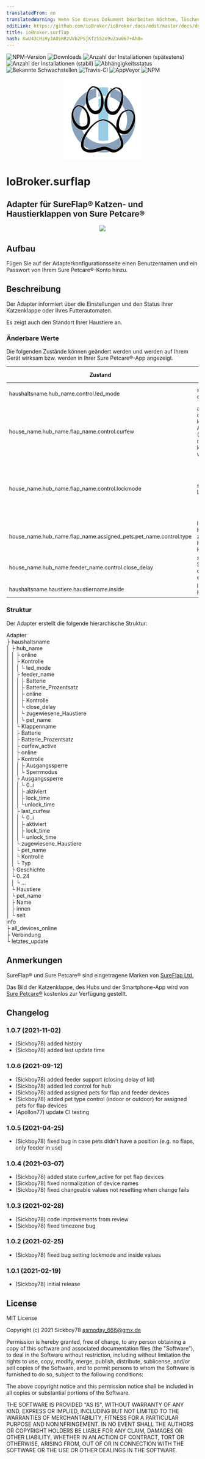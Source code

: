 ```yaml
---
translatedFrom: en
translatedWarning: Wenn Sie dieses Dokument bearbeiten möchten, löschen Sie bitte das Feld "translationsFrom". Andernfalls wird dieses Dokument automatisch erneut übersetzt
editLink: https://github.com/ioBroker/ioBroker.docs/edit/master/docs/de/adapterref/iobroker.sureflap/README.md
title: ioBroker.surflap
hash: KwU43CHiHy3A05RRzUVb2PSjKfzS52o9uZau067+Ah8=
---
```

![NPM-Version](http://img.shields.io/npm/v/iobroker.sureflap.svg)
![Downloads](https://img.shields.io/npm/dm/iobroker.sureflap.svg)
![Anzahl der Installationen (spätestens)](http://iobroker.live/badges/sureflap-installed.svg)
![Anzahl der Installationen (stabil)](http://iobroker.live/badges/sureflap-stable.svg)
![Abhängigkeitsstatus](https://img.shields.io/david/Sickboy78/iobroker.sureflap.svg)
![Bekannte Schwachstellen](https://snyk.io/test/github/Sickboy78/ioBroker.sureflap/badge.svg)
![Travis-CI](http://img.shields.io/travis/Sickboy78/ioBroker.sureflap/master.svg)
![AppVeyor](https://ci.appveyor.com/api/projects/status/github/Sickboy78/ioBroker.sureflap?branch=master&svg=true)
![NPM](https://nodei.co/npm/iobroker.sureflap.png?downloads=true)

<p align="center"> <img src="admin/sureflap.png" /> </p>

# IoBroker.surflap
## Adapter für SureFlap® Katzen- und Haustierklappen von Sure Petcare®
<p align="center"> <img src="/admin/SureFlap_Pet_Door_Connect_Hub_Phone.png" /> </p>

## Aufbau
Fügen Sie auf der Adapterkonfigurationsseite einen Benutzernamen und ein Passwort von Ihrem Sure Petcare®-Konto hinzu.

## Beschreibung
Der Adapter informiert über die Einstellungen und den Status Ihrer Katzenklappe oder Ihres Futterautomaten.

Es zeigt auch den Standort Ihrer Haustiere an.

### Änderbare Werte
Die folgenden Zustände können geändert werden und werden auf Ihrem Gerät wirksam bzw. werden in Ihrer Sure Petcare®-App angezeigt.

| Zustand | Beschreibung | zulässige Werte |
|-------|-------------|----------------|
| haushaltsname.hub_name.control.led_mode | stellt die Helligkeit der Hub-LEDs ein | **0** - aus<br> **1** - hoch<br> **4** - gedimmt |
| house_name.hub_name.flap_name.control.curfew | aktiviert oder deaktiviert die konfigurierte Ausgangssperre<br> (Ausgangssperre muss per App konfiguriert werden) | **wahr** oder **falsch** |
| house_name.hub_name.flap_name.control.lockmode | setzt den Lockmode | **0** - geöffnet<br> **1** - einschließen<br> **2** - Aussperren<br> **3** - geschlossen (ein- und aussperren) |
| house_name.hub_name.flap_name.assigned_pets.pet_name.control.type | legt den Haustiertyp für das zugewiesene Haustier und die Klappe fest | **2** - Haustier im Freien<br> **3** - Haustier im Haus |
| house_name.hub_name.feeder_name.control.close_delay | stellt die Schließverzögerung des Zufuhrdeckels ein | **0** - schnell<br> **4** - normal<br> **20** - langsam |
| haushaltsname.haustiere.haustiername.inside | legt fest, ob Ihr Haustier drinnen ist | **wahr** oder **falsch** |

### Struktur
Der Adapter erstellt die folgende hierarchische Struktur:

Adapter<br> ├ haushaltsname<br> │ ├ hub_name<br> │ │ ├ online<br> │ │ ├ Kontrolle<br> │ │ │ └ led_mode<br> │ │ ├ feeder_name<br> │ │ │ ├ Batterie<br> │ │ │ ├ Batterie_Prozentsatz<br> │ │ │ ├ online<br> │ │ │ ├ Kontrolle<br> │ │ │ └ close_delay<br> │ │ │ └ zugewiesene_Haustiere<br> │ │ │ └ pet_name<br> │ │ └ Klappenname<br> │ │ ├ Batterie<br> │ │ ├ Batterie_Prozentsatz<br> │ │ ├ curfew_active<br> │ │ ├ online<br> │ │ ├ Kontrolle<br> │ │ │ ├ Ausgangssperre<br> │ │ │ └ Sperrmodus<br> │ │ ├ Ausgangssperre<br> │ │ │ └ 0..i<br> │ │ │ ├ aktiviert<br> │ │ │ ├ lock_time<br> │ │ │ └unlock_time<br> │ │ ├ last_curfew<br> │ │ │ └ 0..i<br> │ │ │ ├ aktiviert<br> │ │ │ ├ lock_time<br> │ │ │ └ unlock_time<br> │ │ └ zugewiesene_Haustiere<br> │ │ └ pet_name<br> │ │ └ Kontrolle<br> │ │ └ Typ<br> │ ├ Geschichte<br> │ └ 0..24<br> │ │ └ ...<br> │ └ Haustiere<br> │ └ pet_name<br> │ ├ Name<br> │ ├ innen<br> │ └ seit<br> info<br> ├ all_devices_online<br> ├ Verbindung<br> └ letztes_update<br>

## Anmerkungen
SureFlap® und Sure Petcare® sind eingetragene Marken von [SureFlap Ltd.](https://www.surepetcare.com/)

Das Bild der Katzenklappe, des Hubs und der Smartphone-App wird von [Sure Petcare®](https://www.surepetcare.com/en-us/press) kostenlos zur Verfügung gestellt.

## Changelog

### 1.0.7 (2021-11-02)
* (Sickboy78) added history
* (Sickboy78) added last update time

### 1.0.6 (2021-09-12)
* (Sickboy78) added feeder support (closing delay of lid)
* (Sickboy78) added led control for hub
* (Sickboy78) added assigned pets for flap and feeder devices
* (Sickboy78) added pet type control (indoor or outdoor) for assigned pets for flap devices
* (Apollon77) update CI testing

### 1.0.5 (2021-04-25)
* (Sickboy78) fixed bug in case pets didn't have a position (e.g. no flaps, only feeder in use)

### 1.0.4 (2021-03-07)
* (Sickboy78) added state curfew_active for pet flap devices
* (Sickboy78) fixed normalization of device names
* (Sickboy78) fixed changeable values not resetting when change fails

### 1.0.3 (2021-02-28)
* (Sickboy78) code improvements from review
* (Sickboy78) fixed timezone bug

### 1.0.2 (2021-02-25)
* (Sickboy78) fixed bug setting lockmode and inside values

### 1.0.1 (2021-02-19)
* (Sickboy78) initial release

## License

MIT License

Copyright (c) 2021 Sickboy78 <asmoday_666@gmx.de>

Permission is hereby granted, free of charge, to any person obtaining a copy
of this software and associated documentation files (the "Software"), to deal
in the Software without restriction, including without limitation the rights
to use, copy, modify, merge, publish, distribute, sublicense, and/or sell
copies of the Software, and to permit persons to whom the Software is
furnished to do so, subject to the following conditions:

The above copyright notice and this permission notice shall be included in all
copies or substantial portions of the Software.

THE SOFTWARE IS PROVIDED "AS IS", WITHOUT WARRANTY OF ANY KIND, EXPRESS OR
IMPLIED, INCLUDING BUT NOT LIMITED TO THE WARRANTIES OF MERCHANTABILITY,
FITNESS FOR A PARTICULAR PURPOSE AND NONINFRINGEMENT. IN NO EVENT SHALL THE
AUTHORS OR COPYRIGHT HOLDERS BE LIABLE FOR ANY CLAIM, DAMAGES OR OTHER
LIABILITY, WHETHER IN AN ACTION OF CONTRACT, TORT OR OTHERWISE, ARISING FROM,
OUT OF OR IN CONNECTION WITH THE SOFTWARE OR THE USE OR OTHER DEALINGS IN THE
SOFTWARE.